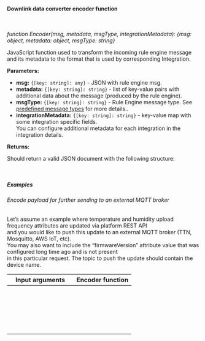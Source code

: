 #### Downlink data converter encoder function

<div class="divider"></div>
<br/>

*function Encoder(msg, metadata, msgType, integrationMetadata): {msg: object, metadata: object, msgType: string}*

JavaScript function used to transform the incoming rule engine message and its metadata to the format that is used by corresponding Integration.

**Parameters:**

<ul>
  <li><b>msg:</b> <code>{[key: string]: any}</code> - JSON with rule engine msg.
  </li>
  <li><b>metadata:</b> <code>{[key: string]: string}</code> - list of key-value pairs with additional data about the message (produced by the rule engine).
  </li>
  <li><b>msgType:</b> <code>{[key: string]: string}</code> - Rule Engine message type.
        See <a href="${siteBaseUrl}/docs/user-guide/rule-engine-2-0/overview/#predefined-message-types" target="_blank">predefined message types</a> for more details..
  </li>
  <li><b>integrationMetadata:</b> <code>{[key: string]: string}</code> - key-value map with some integration specific fields.<br>
        You can configure additional metadata for each integration in the integration details.
  </li>
</ul>


**Returns:**

Should return a valid JSON document with the following structure:

<br>

<div style="padding-left: 64px;"
     tb-help-popup="converter/tbel/examples/encoder/json_output"
     tb-help-popup-placement="top"
     [tb-help-popup-style]="{maxHeight: '50vh', maxWidth: '50vw'}"
     trigger-style="font-size: 16px;"
     trigger-text="Example json output">
</div>

<div class="divider"></div>

##### Examples

###### Encode payload for further sending to an external MQTT broker

Let’s assume an example where temperature and humidity upload frequency attributes are updated via platform REST API<br>
and you would like to push this update to an external MQTT broker (TTN, Mosquitto, AWS IoT, etc).<br>
You may also want to include the “firmwareVersion” attribute value that was configured long time ago and is not present<br>
in this particular request. The topic to push the update should contain the device name.

<table style="max-width: 500px;">
<thead>
<tr>
<th style="max-width: 300px; padding-left: 22px;">
<b>Input arguments</b>
</th>
<th style="max-width: 200px; padding-left: 22px;">
<b>Encoder function</b>
</th>
</tr>
</thead>
<tbody>
<tr>
<td>
<span tb-help-popup="converter/tbel/examples/encoder/example1/message" tb-help-popup-placement="top" trigger-style="font-size: 16px;" trigger-text="msg"></span><br><br>
<span tb-help-popup="converter/tbel/examples/encoder/example1/metadata" tb-help-popup-placement="top" trigger-style="font-size: 16px;" trigger-text="metadata" [tb-help-popup-style]="{maxWidth: '600px'}"></span><br><br>
<span tb-help-popup-content="**ATTRIBUTES_UPDATED**" tb-help-popup-placement="top" trigger-style="font-size: 16px;" trigger-text="msgType"></span><br><br>
<span tb-help-popup="converter/tbel/examples/encoder/example1/integration_metadata" tb-help-popup-placement="top" trigger-style="font-size: 16px;" trigger-text="integrationMetadata" [tb-help-popup-style]="{maxWidth: '600px'}"></span>
</td>
<td>
<span tb-help-popup="converter/tbel/examples/encoder/example1/encoder_fn" tb-help-popup-placement="top" trigger-style="font-size: 16px; line-height: 120px;" trigger-text="Encoder function"></span>
</td>
</tr>
</tbody>
</table>

<br>
<br>
